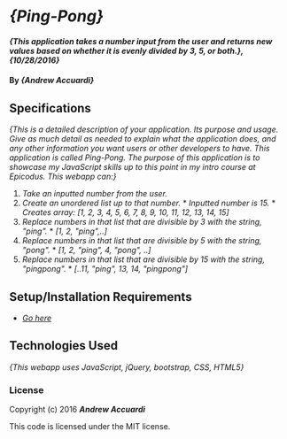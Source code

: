 # _{Ping-Pong}_

#### _{This application takes a number input from the user and returns new values based on whether it is evenly divided by 3, 5, or both.}, {10/28/2016}_

#### By _**{Andrew Accuardi}**_

## Specifications

_{This is a detailed description of your application. Its purpose and usage.  Give as much detail as needed to explain what the application does, and any other information you want users or other developers to have. This application is called Ping-Pong. The purpose of this application is to showcase my JavaScript skills up to this point in my intro course at Epicodus. This webapp can:}_
  1. _Take an inputted number from the user._
  2. _Create an unordered list up to that number._
    * _Inputted number is 15._
    * _Creates array: [1, 2, 3, 4, 5, 6, 7, 8, 9, 10, 11, 12, 13, 14, 15]_
  3. _Replace numbers in that list that are divisible by 3 with the string, "ping"._
    * _[1, 2, "ping",..]_
  4. _Replace numbers in that list that are divisible by 5 with the string, "pong"._
    * _[1, 2, "ping", 4, "pong", ..]_
  5. _Replace numbers in that list that are divisible by 15 with the string, "pingpong"._
    * _[..11, "ping", 13, 14, "pingpong"]_

## Setup/Installation Requirements

* _[Go here](https://medicciardi.github.io/ping-pong)_

## Technologies Used

_{This webapp uses JavaScript, jQuery, bootstrap, CSS, HTML5}_

### License

Copyright (c) 2016 **_Andrew Accuardi_**

This code is licensed under the MIT license.
